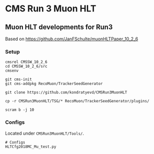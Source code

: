 # CMS Run 3 Muon HLT
## Muon HLT developments for Run3

Based on https://github.com/JanFSchulte/muonHLTPaper_10_2_6

### Setup
```shell
cmsrel CMSSW_10_2_6
cd CMSSW_10_2_6/src
cmsenv

git cms-init
git cms-addpkg RecoMuon/TrackerSeedGenerator

git clone https://github.com/kondratyevd/CMSRun3MuonHLT

cp -r CMSRun3MuonHLT/TSG/* RecoMuon/TrackerSeedGenerator/plugins/

scram b -j 10
```

### Configs
Located under `CMSRun3MuonHLT/Tools/`. 

```shell
# Configs
HLTCfg2018MC_Mu_test.py
```


